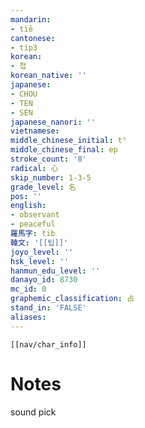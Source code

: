 ```yaml
---
mandarin:
- tiē
cantonese:
- tip3
korean:
- 첩
korean_native: ''
japanese:
- CHOU
- TEN
- SEN
japanese_nanori: ''
vietnamese:
middle_chinese_initial: tʰ
middle_chinese_final: ep
stroke_count: '8'
radical: 心
skip_number: 1-3-5
grade_level: 名
pos: ''
english:
- observant
- peaceful
羅馬字: tib
韓文: '[[팁]]'
joyo_level: ''
hsk_level: ''
hanmun_edu_level: ''
danayo_id: 8730
mc_id: 0
graphemic_classification: 占
stand_in: 'FALSE'
aliases:
---
```

```meta-bind-embed
[[nav/char_info]]
```

# Notes
sound pick

